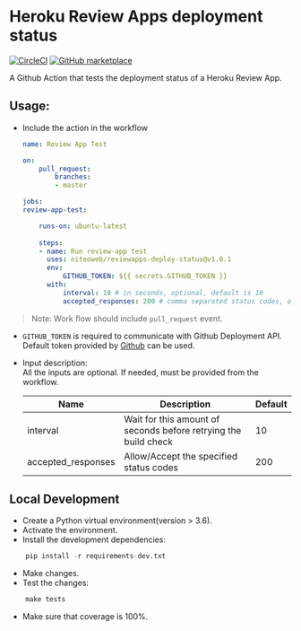 # Heroku Review Apps deployment status
[![CircleCI](https://circleci.com/gh/niteoweb/reviewapps-deploy-status/tree/master.svg?style=svg&circle-token=5ffcd6d51ad48e0b54dda7d8f37b158e5e502059)](https://circleci.com/gh/niteoweb/reviewapps-deploy-status/tree/master)
[![GitHub marketplace](https://img.shields.io/badge/marketplace-heroku--review--app--deployment--status-blue?style=flat-square&logo=github)](https://github.com/marketplace/actions/heroku-review-app-deployment-status)

A Github Action that tests the deployment status of a Heroku Review App.


## Usage:
* Include the action in the workflow
    ```yaml
    name: Review App Test

    on:
        pull_request:
            branches:
            - master

    jobs:
    review-app-test:

        runs-on: ubuntu-latest
        
        steps:
        - name: Run review-app test
          uses: niteoweb/reviewapps-deploy-status@v1.0.1
          env:
              GITHUB_TOKEN: ${{ secrets.GITHUB_TOKEN }}
          with:
              interval: 10 # in seconds, optional, default is 10
              accepted_responses: 200 # comma separated status codes, optional, default is 200
    ```

> Note: Work flow should include `pull_request` event.

* `GITHUB_TOKEN` is required to communicate with Github Deployment API. Default token provided by [Github](https://help.github.com/en/articles/virtual-environments-for-github-actions#github_token-secret) can be used.
* Input description:  
    All the inputs are optional. If needed, must be provided from the workflow.

    | Name | Description | Default | 
    |---|---|---|
    | interval | Wait for this amount of seconds before retrying the build check  | 10  |
    | accepted_responses | Allow/Accept the specified status codes | 200  |

## Local Development
* Create a Python virtual environment(version > 3.6).
* Activate the environment.
* Install the development dependencies:
```python
    pip install -r requirements-dev.txt
```
* Make changes.
* Test the changes:
```python
    make tests
```
* Make sure that coverage is 100%.
